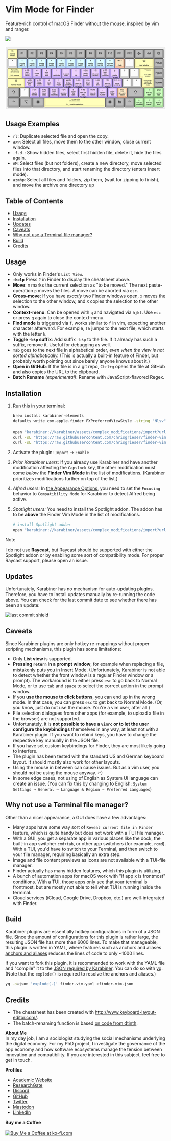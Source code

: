 # Vim Mode for Finder
Feature-rich control of macOS Finder without the mouse, inspired by vim and ranger. 

![](https://img.shields.io/github/last-commit/chrisgrieser/finder-vim-mode?style=plastic)

![Finder Vim cheatsheet](./extras/cheatsheet.png)

## Usage Examples
- `rl`: Duplicate selected file and open the copy.
- `axw`: Select all files, move them to the other window, close current window.
- `.f.d.`: Show hidden files, select first hidden file, delete it, hide the files again.
- `AM`: Select files (but not folders), create a new directory, move selected files into that directory, and start renaming the directory (enters insert mode).
- `azmhp`: Select all files and folders, zip them, (wait for zipping to finish), and move the archive one directory up

## Table of Contents
<!--toc:start-->
- [Usage](#usage)
- [Installation](#installation)
- [Updates](#updates)
- [Caveats](#caveats)
- [Why not use a Terminal file manager?](#why-not-use-a-terminal-file-manager)
- [Build](#build)
- [Credits](#credits)
<!--toc:end-->

## Usage
- Only works in Finder's `List View`.
- __`:help`__ Press `?` in Finder to display the cheatsheet above.
- __Move__: `m` marks the current selection as "to be moved." The next paste-operation `p` moves the files. A move can be aborted via `esc`.
- __Cross-move__: If you have *exactly* two Finder windows open, `x` moves the selection to the other window, and `X` copies the selection to the other window.
- __Context-menu__: Can be opened with `q` and navigated via `hjkl`. Use `esc` or press `q` again to close the context-menu.
- __Find mode__ is triggered via `f`, works similar to `f` in vim, expecting another character afterward. For example, `fh` jumps to the next file, which starts with the letter `h`.
- __Toggle `-bkp` suffix__: Add suffix `-bkp` to the file. If it already has such a suffix, remove it. Useful for debugging as well.
- __`Tab`__ goes to the next file in alphabetical order, *even when the view is not sorted alphabetically.* (This is actually a built-in feature of Finder, but probably worth pointing out since barely anyone knows about it.)
- __Open in GitHub__: If the file is in a git repo, `Ctrl+g` opens the file at GitHub and also copies the URL to the clipboard.
- __Batch Rename__ *(experimental)*: Rename with JavaScript-flavored Regex.

## Installation
1. Run this in your terminal:

    ```bash
    brew install karabiner-elements                                                       # Install Karabiner (if not already installed)
    defaults write com.apple.finder FXPreferredViewStyle -string "Nlsv" && killall Finder # set default view to "List"
    
    open "karabiner://karabiner/assets/complex_modifications/import?url=https://raw.githubusercontent.com/chrisgrieser/finder-vim-mode/main/finder-vim.json"
    curl -sL "https://raw.githubusercontent.com/chrisgrieser/finder-vim-mode/main/extras/cheatsheet.png" --create-dirs --output "$HOME/.config/karabiner/assets/finder-vim-mode/cheatsheet.png"
    curl -sL "https://raw.githubusercontent.com/chrisgrieser/finder-vim-mode/main/extras/batch-rename.js" --create-dirs --output "$HOME/.config/karabiner/assets/finder-vim-mode/batch-rename.js"
    ```

2. Activate the plugin: `Import` → `Enable`
3. *Prior Karabiner users:* If you already use Karabiner and have another modification affecting the `Capslock` key, the other modification must come *below* the __Finder Vim Mode__ in the list of modifications. (Karabiner prioritizes modifications further on top of the list.) <!-- LTeX: enabled=false -->
4. *Alfred users:* <!-- LTeX: enabled=true -->In [the Appearance Options](https://www.alfredapp.com/help/appearance/#options), you need to set the `Focusing` behavior to `Compatibility Mode` for Karabiner to detect Alfred being active.
5. *Spotlight users:* You need to install the Spotlight addon. The addon has to be __above__ the Finder Vim Mode in the list of modifications.

    ```bash
    # install Spotlight addon
    open "karabiner://karabiner/assets/complex_modifications/import?url=https://raw.githubusercontent.com/chrisgrieser/finder-vim-mode/main/addons/finder-vim-spotlight-addon.json"
    ```

<!-- vale Google.FirstPerson = NO -->
> [!NOTE]  
> I do not use __Raycast__, but Raycast should be supported with either the Spotlight addon or by enabling some sort of compatibility mode. For proper Raycast support, please open an issue.
<!-- vale Google.FirstPerson = YES -->

## Updates
Unfortunately, Karabiner has no mechanism for auto-updating plugins. Therefore, you have to install updates manually by re-running the code above. You can check for the last commit date to see whether there has been an update:

![last commit shield](https://img.shields.io/github/last-commit/chrisgrieser/finder-vim-mode?style=plastic)

## Caveats
Since Karabiner plugins are only hotkey re-mappings without proper scripting mechanisms, this plugin has some limitations:
- Only __List view__ is supported. 
- __Pressing `return` in a prompt window__, for example when replacing a
file, mistakenly puts you in Insert Mode. (Unfortunately, Karabiner is not able to detect whether the front window is a regular Finder window or a prompt). The workaround is to either press `esc` to go back to Normal Mode, or to use `tab` and `space` to select the correct action in the prompt window.
- If you __use the mouse to click buttons__, you can end up in the wrong mode. In that case, you can press `esc` to get back to Normal Mode. (Or, you know, just do not use the mouse. You're a vim user, after all.)
- File selection dialogues from other apps (for example, to upload a file in the browser) are not supported.
- Unfortunately, it is __not possible to have a `vimrc` or to let the user configure the keybindings__ themselves in any way, at least not with a Karabiner plugin. If you want to rebind keys, you have to change the respective key manually in the JSON file.
- If you have set custom keybindings for Finder, they are most likely going to interfere.
- The plugin has been tested with the standard US and German keyboard layout. It should mostly also work for other layouts.
- Using the mouse in between can cause issues. But as a vim user, you should not be using the mouse anyway. :-)
- In some edge cases, not using of English as System UI language can create an issue. (You can fix this by changing to English: `System Settings → General → Language & Region → Preferred Languages`)

## Why not use a Terminal file manager?
Other than a nicer appearance, a GUI does have a few advantages:
- Many apps have some way sort of `Reveal current file in Finder` feature, which is quite handy but does not work with a TUI file manager.
- With a GUI, you get a separate app in various places like the dock, the built-in app switcher `cmd+tab`, or other app switchers (for example, `rcmd`). With a TUI, you'd have to switch to your Terminal, and then switch to your file manager, requiring basically an extra step.
- Image and file content previews as icons are not available with a TUI-file manager.
- Finder actually has many hidden features, which this plugin is utilizing.
- A bunch of automation apps for macOS work with "if app x is frontmost" conditions. With a TUI, those apps only see that your terminal is frontmost, but are mostly not able to tell what TUI is running inside the terminal.
- Cloud services (iCloud, Google Drive, Dropbox, etc.) are well-integrated with Finder.

## Build
Karabiner plugins are essentially hotkey configurations in form of a JSON file. Since the amount of configurations for this plugin is rather large, the resulting JSON file has more than 6000 lines. To make that manageable, this plugin is written in YAML, where features such as anchors and aliases [anchors and aliases](https://www.linode.com/docs/guides/yaml-anchors-aliases-overrides-extensions/) reduces the lines of code to only ~1000 lines.

If you want to fork this plugin, it is recommended to work with the YAML file and "compile" it to the [JSON required by Karabiner](https://karabiner-elements.pqrs.org/docs/json/complex-modifications-manipulator-definition/). You can do so with [yq](https://github.com/mikefarah/yq). (Note that the `explode()` is required to resolve the anchors and aliases.)

```bash
yq -o=json 'explode(.)' finder-vim.yaml >finder-vim.json
```

## Credits
- The cheatsheet has been created with <http://www.keyboard-layout-editor.com/>.
- The batch-renaming function is based [on code from dtinth](https://gist.github.com/dtinth/93e230152a771dcb1ec5).

<!-- vale Google.FirstPerson = NO -->
__About Me__  
In my day job, I am a sociologist studying the social mechanisms underlying the digital economy. For my PhD project, I investigate the governance of the app economy and how software ecosystems manage the tension between innovation and compatibility. If you are interested in this subject, feel free to get in touch.

__Profiles__  
- [Academic Website](https://chris-grieser.de/)
- [ResearchGate](https://www.researchgate.net/profile/Christopher-Grieser)
- [Discord](https://discordapp.com/users/462774483044794368/)
- [GitHub](https://github.com/chrisgrieser/)
- [Twitter](https://twitter.com/pseudo_meta)
- [Mastodon](https://pkm.social/@pseudometa)
- [LinkedIn](https://www.linkedin.com/in/christopher-grieser-ba693b17a/)

__Buy me a Coffee__  
<br>
<a href='https://ko-fi.com/Y8Y86SQ91' target='_blank'><img height='36' style='border:0px;height:36px;' src='https://cdn.ko-fi.com/cdn/kofi1.png?v=3' border='0' alt='Buy Me a Coffee at ko-fi.com' /></a>
